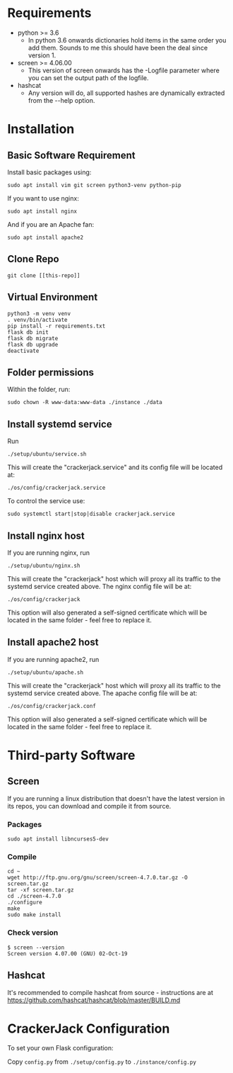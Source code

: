 # Requirements

* python >= 3.6
    * In python 3.6 onwards dictionaries hold items in the same order you add them. Sounds to me this should have been the deal since version 1.
* screen >= 4.06.00
    * This version of screen onwards has the -Logfile parameter where you can set the output path of the logfile.
* hashcat
    * Any version will do, all supported hashes are dynamically extracted from the --help option.

# Installation

## Basic Software Requirement
Install basic packages using:
```
sudo apt install vim git screen python3-venv python-pip
```

If you want to use nginx:
```
sudo apt install nginx
```
And if you are an Apache fan:
```
sudo apt install apache2
```

## Clone Repo

```
git clone [[this-repo]]
```

## Virtual Environment
```
python3 -m venv venv
. venv/bin/activate
pip install -r requirements.txt
flask db init
flask db migrate
flask db upgrade
deactivate
```

## Folder permissions
Within the folder, run:
```
sudo chown -R www-data:www-data ./instance ./data
``` 

## Install systemd service
Run
```
./setup/ubuntu/service.sh
```
This will create the "crackerjack.service" and its config file will be located at:
```
./os/config/crackerjack.service
```
To control the service use:
```
sudo systemctl start|stop|disable crackerjack.service
```

## Install nginx host
If you are running nginx, run
```
./setup/ubuntu/nginx.sh
```
This will create the "crackerjack" host which will proxy all its traffic to the systemd service created above. The nginx config file will be at:
```
./os/config/crackerjack
```
This option will also generated a self-signed certificate which will be located in the same folder - feel free to replace it.

## Install apache2 host
If you are running apache2, run
```
./setup/ubuntu/apache.sh
```
This will create the "crackerjack" host which will proxy all its traffic to the systemd service created above. The apache config file will be at:
```
./os/config/crackerjack.conf
```
This option will also generated a self-signed certificate which will be located in the same folder - feel free to replace it.

# Third-party Software

## Screen

If you are running a linux distribution that doesn't have the latest version in its repos, you can download and compile it from source.

### Packages
```
sudo apt install libncurses5-dev
```

### Compile
```
cd ~
wget http://ftp.gnu.org/gnu/screen/screen-4.7.0.tar.gz -O screen.tar.gz
tar -xf screen.tar.gz
cd ./screen-4.7.0
./configure
make
sudo make install
```

### Check version
```
$ screen --version
Screen version 4.07.00 (GNU) 02-Oct-19
```

## Hashcat

It's recommended to compile hashcat from source - instructions are at https://github.com/hashcat/hashcat/blob/master/BUILD.md

# CrackerJack Configuration

To set your own Flask configuration:
 
Copy `config.py` from `./setup/config.py` to `./instance/config.py`